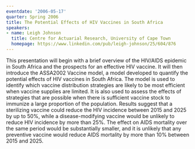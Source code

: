 ```yaml
---
eventdate: '2006-05-17'
quarter: Spring 2006
title: The Potential Effects of HIV Vaccines in South Africa
speakers:
- name: Leigh Johnson
  title: Centre for Actuarial Research, University of Cape Town
  homepage: https://www.linkedin.com/pub/leigh-johnson/25/604/876
---
```

This presentation will begin with a brief overview of the HIV/AIDS epidemic in South Africa and the prospects for an effective HIV vaccine. It will then introduce the ASSA2002 Vaccine model, a model developed to quantify the potential effects of HIV vaccines in South Africa. The model is used to identify which vaccine distribution strategies are likely to be most efficient when vaccine supplies are limited. It is also used to assess the effects of strategies that are possible when there is sufficient vaccine stock to immunize a large proportion of the population. Results suggest that a sterilizing vaccine could reduce the HIV incidence between 2015 and 2025 by up to 50%, while a disease-modifying vaccine would be unlikely to reduce HIV incidence by more than 25%. The effect on AIDS mortality over the same period would be substantially smaller, and it is unlikely that any preventive vaccine would reduce AIDS mortality by more than 10% between 2015 and 2025.

